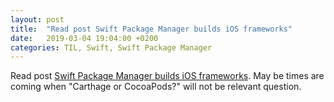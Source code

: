 ```yaml
---
layout: post
title:  "Read post Swift Package Manager builds iOS frameworks"
date:   2019-03-04 19:04:00 +0200
categories: TIL, Swift, Swift Package Manager 
---
```

Read post [Swift Package Manager builds iOS frameworks](https://badootech.badoo.com/swift-package-manager-builds-ios-frameworks-updated-xcode-10-2-beta-19b3e6741bda). May be times are coming when "Carthage or CocoaPods?" will not be relevant question. 
